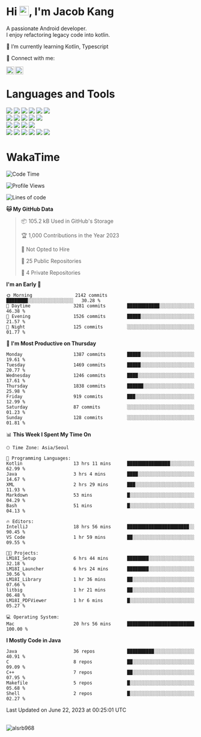 # Hi <img src="https://media.giphy.com/media/hvRJCLFzcasrR4ia7z/giphy.gif" width="25px">, I'm Jacob Kang
A passionate Android developer.
</br>
I enjoy refactoring legacy code into kotlin.

🌱 I’m currently learning Kotlin, Typescript

🤝 Connect with me:

<a href="https://www.linkedin.com/in/minkyu-kang-b7477b1b2/"><img align="left" src="https://raw.githubusercontent.com/yushi1007/yushi1007/main/images/linkedin.svg" alt="Minkyu Kang | LinkedIn" width="21px"/></a>
<a href="https://www.instagram.com/_jacob_kang/"><img align="left" src="https://raw.githubusercontent.com/yushi1007/yushi1007/main/images/instagram.svg" alt="Jacob Kang | Instagram" width="21px"/></a>

</br>

# Languages and Tools

<div align="left">
<img src="https://img.shields.io/badge/java-007396?logo=java&logoColor=white"/>
<img src="https://img.shields.io/badge/kotlin-7F52FF?logo=kotlin&logoColor=white"/>
<img src="https://img.shields.io/badge/python-3776AB?logo=python&logoColor=white"/>
<img src="https://img.shields.io/badge/bash shell-4EAA25?logo=gnubash&logoColor=white"/>
<img src="https://img.shields.io/badge/c-A8B9CC?logo=c&logoColor=white"/>
<img src="https://img.shields.io/badge/c++-00599C?logo=c%2b%2b&logoColor=white"/>
</div>
<div align="left">
<img src="https://img.shields.io/badge/git-F05032?logo=git&logoColor=white"/>
<img src="https://img.shields.io/badge/github-181717?logo=github&logoColor=white"/>
<img src="https://img.shields.io/badge/mysql-4479A1?logo=mysql&logoColor=white"/>
<img src="https://img.shields.io/badge/sqlite-003B57?logo=sqlite&logoColor=white"/>
<img src="https://img.shields.io/badge/amazon AWS-232F3E?logo=amazonaws&logoColor=white"/>
</div>
<div align="left">
<img src="https://img.shields.io/badge/android-3DDC84?logo=android&logoColor=white"/>
<img src="https://img.shields.io/badge/linux-FCC624?logo=linux&logoColor=white"/>
<img src="https://img.shields.io/badge/flask-000000?logo=flask&logoColor=white"/>
<img src="https://img.shields.io/badge/arduino-00979D?logo=arduino&logoColor=white"/>
</div>
<div align="left">
<img src="https://img.shields.io/badge/slack-4A154B?logo=slack&logoColor=white"/>
<img src="https://img.shields.io/badge/notion-000000?logo=notion&logoColor=white"/>
<img src="https://img.shields.io/badge/jira-0052CC?logo=jira&logoColor=white"/>
<img src="https://img.shields.io/badge/postman-FF6C37?logo=postman&logoColor=white"/>
<img src="https://img.shields.io/badge/intellij-000000?logo=intellijidea&logoColor=white"/>
<img src="https://img.shields.io/badge/pycharm-000000?logo=pycharm&logoColor=white"/>
</div>

# WakaTime

<!--START_SECTION:waka-->
![Code Time](http://img.shields.io/badge/Code%20Time-2%2C629%20hrs%2033%20mins-blue)

![Profile Views](http://img.shields.io/badge/Profile%20Views-0-blue)

![Lines of code](https://img.shields.io/badge/From%20Hello%20World%20I%27ve%20Written-4.7%20million%20lines%20of%20code-blue)

**🐱 My GitHub Data** 

> 📦 105.2 kB Used in GitHub's Storage 
 > 
> 🏆 1,000 Contributions in the Year 2023
 > 
> 🚫 Not Opted to Hire
 > 
> 📜 25 Public Repositories 
 > 
> 🔑 4 Private Repositories 
 > 
**I'm an Early 🐤** 

```text
🌞 Morning                2142 commits        ████████░░░░░░░░░░░░░░░░░   30.28 % 
🌆 Daytime                3281 commits        ████████████░░░░░░░░░░░░░   46.38 % 
🌃 Evening                1526 commits        █████░░░░░░░░░░░░░░░░░░░░   21.57 % 
🌙 Night                  125 commits         ░░░░░░░░░░░░░░░░░░░░░░░░░   01.77 % 
```
📅 **I'm Most Productive on Thursday** 

```text
Monday                   1387 commits        █████░░░░░░░░░░░░░░░░░░░░   19.61 % 
Tuesday                  1469 commits        █████░░░░░░░░░░░░░░░░░░░░   20.77 % 
Wednesday                1246 commits        ████░░░░░░░░░░░░░░░░░░░░░   17.61 % 
Thursday                 1838 commits        ██████░░░░░░░░░░░░░░░░░░░   25.98 % 
Friday                   919 commits         ███░░░░░░░░░░░░░░░░░░░░░░   12.99 % 
Saturday                 87 commits          ░░░░░░░░░░░░░░░░░░░░░░░░░   01.23 % 
Sunday                   128 commits         ░░░░░░░░░░░░░░░░░░░░░░░░░   01.81 % 
```


📊 **This Week I Spent My Time On** 

```text
🕑︎ Time Zone: Asia/Seoul

💬 Programming Languages: 
Kotlin                   13 hrs 11 mins      ████████████████░░░░░░░░░   62.99 % 
Java                     3 hrs 4 mins        ████░░░░░░░░░░░░░░░░░░░░░   14.67 % 
XML                      2 hrs 29 mins       ███░░░░░░░░░░░░░░░░░░░░░░   11.93 % 
Markdown                 53 mins             █░░░░░░░░░░░░░░░░░░░░░░░░   04.29 % 
Bash                     51 mins             █░░░░░░░░░░░░░░░░░░░░░░░░   04.13 % 

🔥 Editors: 
IntelliJ                 18 hrs 56 mins      ███████████████████████░░   90.45 % 
VS Code                  1 hr 59 mins        ██░░░░░░░░░░░░░░░░░░░░░░░   09.55 % 

🐱‍💻 Projects: 
LM18I_Setup              6 hrs 44 mins       ████████░░░░░░░░░░░░░░░░░   32.18 % 
LM18I_Launcher           6 hrs 24 mins       ████████░░░░░░░░░░░░░░░░░   30.56 % 
LM18I_Library            1 hr 36 mins        ██░░░░░░░░░░░░░░░░░░░░░░░   07.66 % 
litbig                   1 hr 21 mins        ██░░░░░░░░░░░░░░░░░░░░░░░   06.48 % 
LM18I_PDFViewer          1 hr 6 mins         █░░░░░░░░░░░░░░░░░░░░░░░░   05.27 % 

💻 Operating System: 
Mac                      20 hrs 56 mins      █████████████████████████   100.00 % 
```

**I Mostly Code in Java** 

```text
Java                     36 repos            ██████████░░░░░░░░░░░░░░░   40.91 % 
C                        8 repos             ██░░░░░░░░░░░░░░░░░░░░░░░   09.09 % 
C++                      7 repos             ██░░░░░░░░░░░░░░░░░░░░░░░   07.95 % 
Makefile                 5 repos             █░░░░░░░░░░░░░░░░░░░░░░░░   05.68 % 
Shell                    2 repos             █░░░░░░░░░░░░░░░░░░░░░░░░   02.27 % 
```




 Last Updated on June 22, 2023 at 00:25:01 UTC
<!--END_SECTION:waka-->

</br>

<div align="left">
<img align="left" src="https://github-readme-stats.vercel.app/api/top-langs?username=alsrb968&show_icons=true&locale=en&layout=compact&theme=dark" alt="alsrb968" />
</div>
